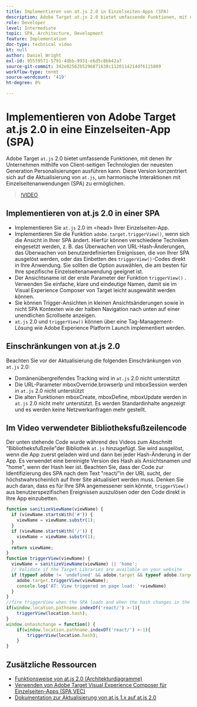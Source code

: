 ```yaml
---
title: Implementieren von at.js 2.0 in Einzelseiten-Apps (SPA)
description: Adobe Target at.js 2.0 bietet umfassende Funktionen, mit denen Ihr Unternehmen mithilfe von Client-seitigen Technologien der neuesten Generation Personalisierungen ausführen kann. Führen Sie diese Schritte aus, um at.js 2.0 in einer Einzelseiten-App (SPA) zu implementieren.
role: Developer
level: Intermediate
topic: SPA, Architecture, Development
feature: Implementation
doc-type: technical video
kt: null
author: Daniel Wright
exl-id: 955f0571-5791-4dbb-9931-e6d5c8bb42a7
source-git-commit: 342e02562b5296871638c1120114214df6115809
workflow-type: tm+mt
source-wordcount: '419'
ht-degree: 0%

---
```


# Implementieren von Adobe Target at.js 2.0 in eine Einzelseiten-App (SPA)

Adobe Target `at.js` 2.0 bietet umfassende Funktionen, mit denen Ihr Unternehmen mithilfe von Client-seitigen Technologien der neuesten Generation Personalisierungen ausführen kann. Diese Version konzentriert sich auf die Aktualisierung von `at.js`, um harmonische Interaktionen mit Einzelseitenanwendungen (SPA) zu ermöglichen.

>[!VIDEO](https://video.tv.adobe.com/v/26248?quality=12)

## Implementieren von at.js 2.0 in einer SPA

* Implementieren Sie `at.js` 2.0 im &lt;head> Ihrer Einzelseiten-App.
* Implementieren Sie die Funktion `adobe.target.triggerView()`, wenn sich die Ansicht in Ihrer SPA ändert. Hierfür können verschiedene Techniken eingesetzt werden, z. B. das Überwachen von URL-Hash-Änderungen, das Überwachen von benutzerdefinierten Ereignissen, die von Ihrer SPA ausgelöst werden, oder das Einbetten des `triggerView()`-Codes direkt in Ihre Anwendung. Sie sollten die Option auswählen, die am besten für Ihre spezifische Einzelseitenanwendung geeignet ist.
* Der Ansichtsname ist der erste Parameter der Funktion `triggerView()` . Verwenden Sie einfache, klare und eindeutige Namen, damit sie im Visual Experience Composer von Target leicht ausgewählt werden können.
* Sie können Trigger-Ansichten in kleinen Ansichtsänderungen sowie in nicht SPA Kontexten wie der halben Navigation nach unten auf einer unendlichen Scrollseite anzeigen.
* `at.js` 2.0 und  `triggerView()` können über eine Tag-Management-Lösung wie Adobe Experience Platform Launch implementiert werden.

## Einschränkungen von at.js 2.0

Beachten Sie vor der Aktualisierung die folgenden Einschränkungen von `at.js` 2.0:

* Domänenübergreifendes Tracking wird in `at.js` 2.0 nicht unterstützt
* Die URL-Parameter mboxOverride.browserIp und mboxSession werden in `at.js` 2.0 nicht unterstützt
* Die alten Funktionen mboxCreate, mboxDefine, mboxUpdate werden in `at.js` 2.0 nicht mehr unterstützt. Es werden Standardinhalte angezeigt und es werden keine Netzwerkanfragen mehr gestellt.

## Im Video verwendeter Bibliotheksfußzeilencode

Der unten stehende Code wurde während des Videos zum Abschnitt &quot;Bibliotheksfußzeile&quot;der Bibliothek `at.js` hinzugefügt. Sie wird ausgelöst, wenn die App zuerst geladen wird und dann bei jeder Hash-Änderung in der App. Es verwendet eine bereinigte Version des Hash als Ansichtsnamen und &quot;home&quot;, wenn der Hash leer ist. Beachten Sie, dass der Code zur Identifizierung des SPA nach dem Text &quot;react/&quot;in der URL sucht, der höchstwahrscheinlich auf Ihrer Site aktualisiert werden muss. Denken Sie auch daran, dass es für Ihre SPA angemessener sein könnte, `triggerView()` aus benutzerspezifischen Ereignissen auszulösen oder den Code direkt in Ihre App einzubetten.

```javascript
function sanitizeViewName(viewName) {
  if (viewName.startsWith('#')) {
    viewName = viewName.substr(1);
  }
  if (viewName.startsWith('/')) {
    viewName = viewName.substr(1);
  }
  return viewName;
}
function triggerView(viewName) {
  viewName = sanitizeViewName(viewName) || 'home';
  // Validate if the Target Libraries are available on your website
  if (typeof adobe != 'undefined' && adobe.target && typeof adobe.target.triggerView === 'function') {
    adobe.target.triggerView(viewName);
    console.log('AT: View triggered on page load: '+viewName)
  }
}
//fire triggerView when the SPA loads and when the hash changes in the SPA
if(window.location.pathname.indexOf('react/') >-1){
    triggerView(location.hash);
}
window.onhashchange = function() {
    if(window.location.pathname.indexOf('react/') >-1){
        triggerView(location.hash);
    }
}
```

## Zusätzliche Ressourcen

* [Funktionsweise von at.js 2.0 (Architekturdiagramme)](understanding-how-atjs-20-works.md)
* [Verwenden von Adobe Target Visual Experience Composer für Einzelseiten-Apps (SPA VEC)](../experiences/use-the-visual-experience-composer-for-single-page-applications.md)
* [Dokumentation zur Aktualisierung von at.js 1.x auf at.js 2.0](https://experienceleague.adobe.com/docs/target/using/implement-target/client-side/at-js-implementation/upgrading-from-atjs-1x-to-atjs-20.html?lang=en)
